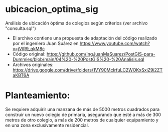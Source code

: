 # ubicacion_optima_sig
Análisis de ubicación óptima de colegios según criterios (ver archivo "consulta.sql")

- El archivo contiene una propuesta de adaptación del código realizado por el ingeniero Juan Suárez en https://www.youtube.com/watch?v=jVlR9_qkM8c <br>
- Código original: https://github.com/IngJuanMaSuarez/PostGIS-para-Dummies/blob/main/04%20-%20PostGIS%20-%20Analisis.sql <br>
- Archivos originales: https://drive.google.com/drive/folders/1VY90McIrfuLC2WOKxSxiZ9i2ZTaKBT6A

# Planteamiento: <br>
Se requiere adquirir una manzana de más de 5000 metros cuadrados para construir un nuevo colegio de primaria, 
asegurando que esté a más de 300 metros de otro colegio, a más de 200 metros de cualquier equipamiento y en una 
zona exclusivamente residencial.
